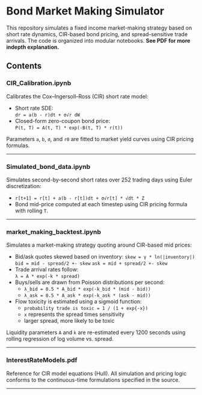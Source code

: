 # Bond Market Making Simulator

This repository simulates a fixed income market-making strategy based on short rate dynamics, CIR-based bond pricing, and spread-sensitive trade arrivals. The code is organized into modular notebooks. **See PDF for more indepth explanation.**

## Contents

### CIR_Calibration.ipynb
Calibrates the Cox–Ingersoll–Ross (CIR) short rate model:

- Short rate SDE:  
  `dr = a(b - r)dt + σ√r dW`
- Closed-form zero-coupon bond price:  
  `P(t, T) = A(t, T) * exp(-B(t, T) * r(t))`

Parameters `a`, `b`, `σ`, and `r0` are fitted to market yield curves using CIR pricing formulas.

---

### Simulated_bond_data.ipynb
Simulates second-by-second short rates over 252 trading days using Euler discretization:

- `r[t+1] = r[t] + a(b - r[t])dt + σ√r[t] * √dt * Z`
- Bond mid-price computed at each timestep using CIR pricing formula with rolling `T`.

---

### market_making_backtest.ipynb
Simulates a market-making strategy quoting around CIR-based mid prices:

- Bid/ask quotes skewed based on inventory:
  `skew = γ * ln(|inventory|)`
  `bid = mid - spread/2 +- skew`
  `ask = mid + spread/2 +- skew`
- Trade arrival rates follow:  
  `λ = A * exp(-k * spread)`
- Buys/sells are drawn from Poisson distributions per second:
  - `λ_bid = 0.5 * A_bid * exp(-k_bid * (mid - bid))`
  - `λ_ask = 0.5 * A_ask * exp(-k_ask * (ask - mid))`
- Flow toxicity is estimated using a sigmoid function:
  - `probability trade is toxic = 1 / (1 + exp{-x})`
  - `x` represents the spread times sensitivity
  - larger spread, more likely to be toxic 

Liquidity parameters `A` and `k` are re-estimated every 1200 seconds using rolling regression of log volume vs. spread.

---

### InterestRateModels.pdf
Reference for CIR model equations (Hull). All simulation and pricing logic conforms to the continuous-time formulations specified in the source.

---
